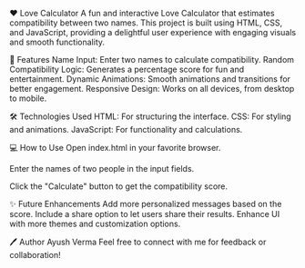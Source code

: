 ❤️ Love Calculator
A fun and interactive Love Calculator that estimates compatibility between two names. 
This project is built using HTML, CSS, and JavaScript, providing a delightful user experience with engaging visuals and smooth functionality.

🚀 Features
Name Input: Enter two names to calculate compatibility.
Random Compatibility Logic: Generates a percentage score for fun and entertainment.
Dynamic Animations: Smooth animations and transitions for better engagement.
Responsive Design: Works on all devices, from desktop to mobile.

🛠️ Technologies Used
HTML: For structuring the interface.
CSS: For styling and animations.
JavaScript: For functionality and calculations.

💻 How to Use
Open index.html in your favorite browser.

Enter the names of two people in the input fields.

Click the "Calculate" button to get the compatibility score.

✨ Future Enhancements
Add more personalized messages based on the score.
Include a share option to let users share their results.
Enhance UI with more themes and customization options.


🖊️ Author
Ayush Verma
Feel free to connect with me for feedback or collaboration!


